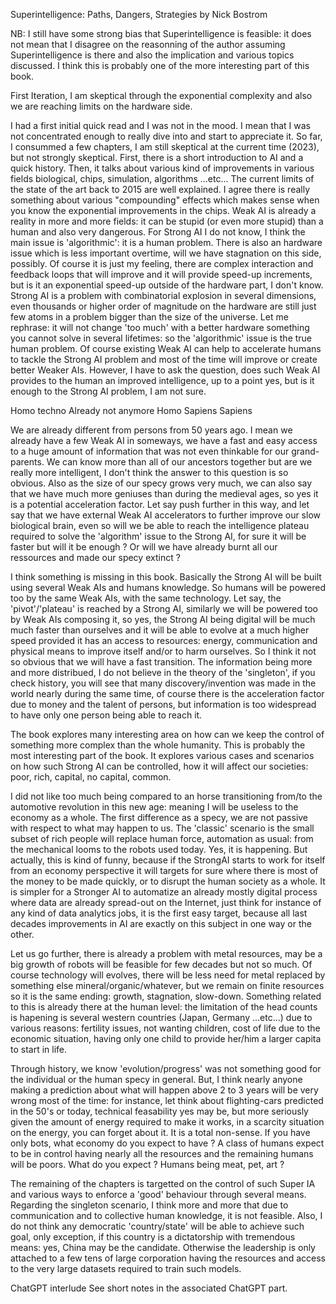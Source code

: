 Superintelligence: Paths, Dangers, Strategies by Nick Bostrom

NB: I still have some strong bias that Superintelligence is feasible: it does not mean that I disagree on the reasonning of the author assuming Superintelligence is there and also the implication and various topics discussed. I think this is probably one of the more interesting part of this book.

First Iteration, I am skeptical through the exponential complexity and also we are reaching limits on the hardware side.

I had a first initial quick read and I was not in the mood.
I mean that I was not concentrated enough to really dive into and start to appreciate it.
So far, I consummed a few chapters, I am still skeptical at the current time (2023), but not strongly skeptical.
First, there is a short introduction to AI and a quick history.
Then, it talks about various kind of improvements in various fields biological, chips, simulation, algorithms ...etc...
The current limits of the state of the art back to 2015 are well explained.
I agree there is really something about various "compounding" effects which makes sense when you know the exponential improvements in the chips.
Weak AI is already a reality in more and more fields: it can be stupid (or even more stupid) than a human and also very dangerous.
For Strong AI I do not know, I think the main issue is 'algorithmic': it is a human problem.
There is also an hardware issue which is less important overtime, will we have stagnation on this side, possibly.
Of course it is just my feeling, there are complex interaction and feedback loops that will improve and it will provide speed-up increments, but is it an exponential speed-up outside of the hardware part, I don't know.
Strong AI is a problem with combinatorial explosion in several dimensions, even thousands or higher order of magnitude on the hardware are still just few atoms in a problem bigger than the size of the universe. Let me rephrase: it will not change 'too much' with a better hardware something you cannot solve in several lifetimes: so the 'algorithmic' issue is the true human problem.
Of course existing Weak AI can help to accelerate humans to tackle the Strong AI problem and most of the time will improve or create better Weaker AIs. However, I have to ask the question, does such Weak AI provides to the human an improved intelligence, up to a point yes, but is it enough to the Strong AI problem, I am not sure.

Homo techno Already not anymore Homo Sapiens Sapiens

We are already different from persons from 50 years ago.
I mean we already have a few Weak AI in someways, we have a fast and easy access to a huge amount of information that was not even thinkable for our grand-parents. We can know more than all of our ancestors together but are we really more intelligent, I don't think the answer to this question is so obvious. Also as the size of our specy grows very much, we can also say that we have much more geniuses than during the medieval ages, so yes it is a potential acceleration factor. Let say push further in this way, and let say that we have external Weak AI accelerators to further improve our slow biological brain, even so will we be able to reach the intelligence plateau required to solve the 'algorithm' issue to the Strong AI, for sure it will be faster but will it be enough ?
Or will we have already burnt all our ressources and made our specy extinct ?

I think something is missing in this book. Basically the Strong AI will be built using several Weak AIs and humans knowledge. So humans will be powered too by the same Weak AIs, with the same technology.
Let say, the 'pivot'/'plateau' is reached by a Strong AI, similarly we will be powered too by Weak AIs composing it, so yes, the Strong AI being digital will be much much faster than ourselves and it will be able to evolve at a much higher speed provided it has an access to resources: energy, communication and physical means to improve itself and/or to harm ourselves. So I think it not so obvious that we will have a fast transition. The information being more and more distribued, I do not believe in the theory of the 'singleton', if you check history, you will see that many discovery/invention was made in the world nearly during the same time, of course there is the acceleration factor due to money and the talent of persons, but information is too widespread to have only one person being able to reach it. 

The book explores many interesting area on how can we keep the control of something more complex than the whole humanity. This is probably the most interesting part of the book. It explores various cases and scenarios on how such Strong AI can be controlled, how it will affect our societies: poor, rich, capital, no capital, common.

I did not like too much being compared to an horse transitioning from/to the automotive revolution in this new age: meaning I will be useless to the economy as a whole. The first difference as a specy, we are not passive with respect to what may happen to us.
The 'classic' scenario is the small subset of rich people will replace human force, automation as usual: from the mechanical looms to the robots used today. Yes, it is happening. But actually, this is kind of funny, because if the StrongAI starts to work for itself from an economy perspective it will targets for sure where there is most of the money to be made quickly, or to disrupt the human society as a whole. It is simpler for a Stronger AI to automatize an already mostly digital process where data are already spread-out on the Internet, just think for instance of any kind of data analytics jobs, it is the first easy target, because all last decades improvements in AI are exactly on this subject in one way or the other.

Let us go further, there is already a problem with metal resources, may be a big growth of robots will be feasible for few decades but not so much. Of course technology will evolves, there will be less need for metal replaced by something else mineral/organic/whatever, but we remain on finite resources so it is the same ending: growth, stagnation, slow-down.
Something related to this is already there at the human level: the limitation of the head counts is  hapening is several western countries (Japan, Germany ...etc...) due to various reasons: fertility issues, not wanting children, cost of life due to the economic situation, having only one child to provide her/him a larger capita to start in life.

Through history, we know 'evolution/progress' was not something good for the individual or the human specy in general. But, I think nearly anyone making a prediction about what will happen above 2 to 3 years will be very wrong most of the time: for instance, let think about flighting-cars predicted in the 50's or today, technical feasability yes may be, but more seriously given the amount of energy required to make it works, in a scarcity situation on the energy, you can forget about it. It is a total non-sense.
If you have only bots, what economy do you expect to have ? A class of humans expect to be in control having nearly all the resources and the remaining humans will be poors. What do you expect ? Humans being meat, pet, art ?


The remaining of the chapters is targetted on the control of such Super IA and various ways to enforce a 'good' behaviour through several means.
Regarding the singleton scenario, I think more and more that due to communication and to collective human knowledge, it is not feasible. Also, I do not think any democratic 'country/state' will be able to achieve such goal, only exception, if this country is a dictatorship with tremendous means: yes, China may be the candidate. Otherwise the leadership is only attached to a few tens of large corporation having the resources and access to the very large datasets required to train such models.


ChatGPT interlude
See short notes in the associated ChatGPT part.





